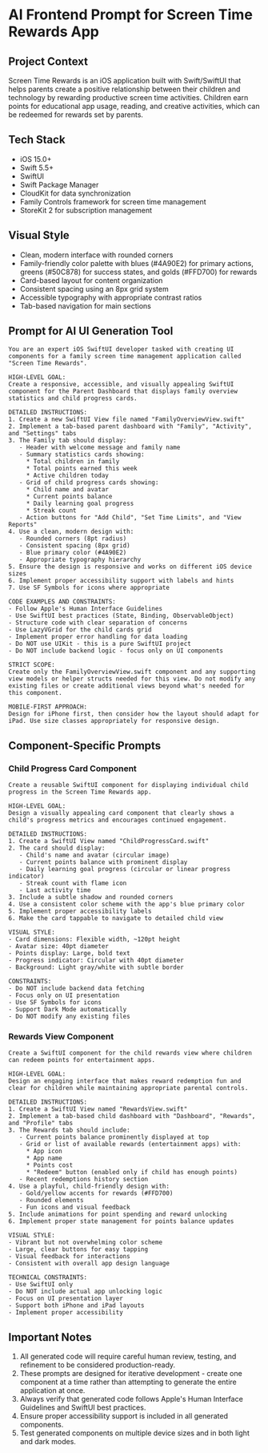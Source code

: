 # AI Frontend Prompt for Screen Time Rewards App

## Project Context

Screen Time Rewards is an iOS application built with Swift/SwiftUI that helps parents create a positive relationship between their children and technology by rewarding productive screen time activities. Children earn points for educational app usage, reading, and creative activities, which can be redeemed for rewards set by parents.

## Tech Stack

- iOS 15.0+
- Swift 5.5+
- SwiftUI
- Swift Package Manager
- CloudKit for data synchronization
- Family Controls framework for screen time management
- StoreKit 2 for subscription management

## Visual Style

- Clean, modern interface with rounded corners
- Family-friendly color palette with blues (#4A90E2) for primary actions, greens (#50C878) for success states, and golds (#FFD700) for rewards
- Card-based layout for content organization
- Consistent spacing using an 8px grid system
- Accessible typography with appropriate contrast ratios
- Tab-based navigation for main sections

## Prompt for AI UI Generation Tool

```
You are an expert iOS SwiftUI developer tasked with creating UI components for a family screen time management application called "Screen Time Rewards". 

HIGH-LEVEL GOAL:
Create a responsive, accessible, and visually appealing SwiftUI component for the Parent Dashboard that displays family overview statistics and child progress cards.

DETAILED INSTRUCTIONS:
1. Create a new SwiftUI View file named "FamilyOverviewView.swift"
2. Implement a tab-based parent dashboard with "Family", "Activity", and "Settings" tabs
3. The Family tab should display:
   - Header with welcome message and family name
   - Summary statistics cards showing:
     * Total children in family
     * Total points earned this week
     * Active children today
   - Grid of child progress cards showing:
     * Child name and avatar
     * Current points balance
     * Daily learning goal progress
     * Streak count
   - Action buttons for "Add Child", "Set Time Limits", and "View Reports"
4. Use a clean, modern design with:
   - Rounded corners (8pt radius)
   - Consistent spacing (8px grid)
   - Blue primary color (#4A90E2)
   - Appropriate typography hierarchy
5. Ensure the design is responsive and works on different iOS device sizes
6. Implement proper accessibility support with labels and hints
7. Use SF Symbols for icons where appropriate

CODE EXAMPLES AND CONSTRAINTS:
- Follow Apple's Human Interface Guidelines
- Use SwiftUI best practices (State, Binding, ObservableObject)
- Structure code with clear separation of concerns
- Use LazyVGrid for the child cards grid
- Implement proper error handling for data loading
- Do NOT use UIKit - this is a pure SwiftUI project
- Do NOT include backend logic - focus only on UI components

STRICT SCOPE:
Create only the FamilyOverviewView.swift component and any supporting view models or helper structs needed for this view. Do not modify any existing files or create additional views beyond what's needed for this component.

MOBILE-FIRST APPROACH:
Design for iPhone first, then consider how the layout should adapt for iPad. Use size classes appropriately for responsive design.
```

## Component-Specific Prompts

### Child Progress Card Component

```
Create a reusable SwiftUI component for displaying individual child progress in the Screen Time Rewards app.

HIGH-LEVEL GOAL:
Design a visually appealing card component that clearly shows a child's progress metrics and encourages continued engagement.

DETAILED INSTRUCTIONS:
1. Create a SwiftUI View named "ChildProgressCard.swift"
2. The card should display:
   - Child's name and avatar (circular image)
   - Current points balance with prominent display
   - Daily learning goal progress (circular or linear progress indicator)
   - Streak count with flame icon
   - Last activity time
3. Include a subtle shadow and rounded corners
4. Use a consistent color scheme with the app's blue primary color
5. Implement proper accessibility labels
6. Make the card tappable to navigate to detailed child view

VISUAL STYLE:
- Card dimensions: Flexible width, ~120pt height
- Avatar size: 40pt diameter
- Points display: Large, bold text
- Progress indicator: Circular with 40pt diameter
- Background: Light gray/white with subtle border

CONSTRAINTS:
- Do NOT include backend data fetching
- Focus only on UI presentation
- Use SF Symbols for icons
- Support Dark Mode automatically
- Do NOT modify any existing files
```

### Rewards View Component

```
Create a SwiftUI component for the child rewards view where children can redeem points for entertainment apps.

HIGH-LEVEL GOAL:
Design an engaging interface that makes reward redemption fun and clear for children while maintaining appropriate parental controls.

DETAILED INSTRUCTIONS:
1. Create a SwiftUI View named "RewardsView.swift"
2. Implement a tab-based child dashboard with "Dashboard", "Rewards", and "Profile" tabs
3. The Rewards tab should include:
   - Current points balance prominently displayed at top
   - Grid or list of available rewards (entertainment apps) with:
     * App icon
     * App name
     * Points cost
     * "Redeem" button (enabled only if child has enough points)
   - Recent redemptions history section
4. Use a playful, child-friendly design with:
   - Gold/yellow accents for rewards (#FFD700)
   - Rounded elements
   - Fun icons and visual feedback
5. Include animations for point spending and reward unlocking
6. Implement proper state management for points balance updates

VISUAL STYLE:
- Vibrant but not overwhelming color scheme
- Large, clear buttons for easy tapping
- Visual feedback for interactions
- Consistent with overall app design language

TECHNICAL CONSTRAINTS:
- Use SwiftUI only
- Do NOT include actual app unlocking logic
- Focus on UI presentation layer
- Support both iPhone and iPad layouts
- Implement proper accessibility
```

## Important Notes

1. All generated code will require careful human review, testing, and refinement to be considered production-ready.
2. These prompts are designed for iterative development - create one component at a time rather than attempting to generate the entire application at once.
3. Always verify that generated code follows Apple's Human Interface Guidelines and SwiftUI best practices.
4. Ensure proper accessibility support is included in all generated components.
5. Test generated components on multiple device sizes and in both light and dark modes.